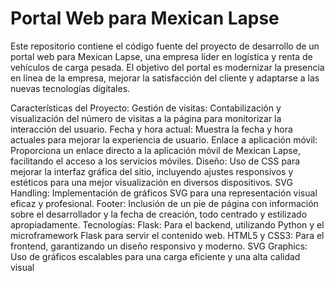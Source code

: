 # Portal Web para Mexican Lapse
Este repositorio contiene el código fuente del proyecto de desarrollo de un portal web para Mexican Lapse, una empresa líder en logística y renta de vehículos de carga pesada. El objetivo del portal es modernizar la presencia en línea de la empresa, mejorar la satisfacción del cliente y adaptarse a las nuevas tecnologías digitales.

Características del Proyecto:
Gestión de visitas: Contabilización y visualización del número de visitas a la página para monitorizar la interacción del usuario.
Fecha y hora actual: Muestra la fecha y hora actuales para mejorar la experiencia de usuario.
Enlace a aplicación móvil: Proporciona un enlace directo a la aplicación móvil de Mexican Lapse, facilitando el acceso a los servicios móviles.
Diseño: Uso de CSS para mejorar la interfaz gráfica del sitio, incluyendo ajustes responsivos y estéticos para una mejor visualización en diversos dispositivos.
SVG Handling: Implementación de gráficos SVG para una representación visual eficaz y profesional.
Footer: Inclusión de un pie de página con información sobre el desarrollador y la fecha de creación, todo centrado y estilizado apropiadamente.
Tecnologías:
Flask: Para el backend, utilizando Python y el microframework Flask para servir el contenido web.
HTML5 y CSS3: Para el frontend, garantizando un diseño responsivo y moderno.
SVG Graphics: Uso de gráficos escalables para una carga eficiente y una alta calidad visual
